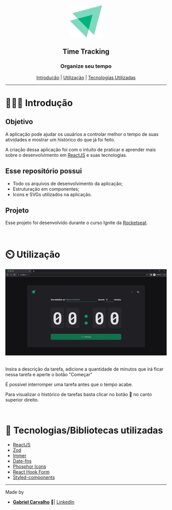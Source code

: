 <div align="center">
  <img width="100px" src="./public/Logo.svg">
  
  <h2> <strong>Time Tracking</strong> </h2>
</div>

<div align="center">
  <h3>Organize seu tempo</h3>

   [Introdução](#-introdução) |
   [Utilização](#-como-jogar) |
   [Tecnologias Utilizadas](#-tecnologias-utilizadas) 
</div>


---

# 👨🏻‍💻 Introdução

## Objetivo

A aplicação pode ajudar os usuários a controlar melhor o tempo de suas atividades e mostrar um histórico do que já foi feito.

A criação dessa aplicação foi com o intuito de praticar e aprender mais sobre o desenvolvimento em [ReactJS](https://react.dev/) e suas tecnologias.

## Esse repositório possui

- Todo os arquivos de desenvolvimento da aplicação;
- Estruturação em componentes;
- Icons e SVGs utilizados na aplicação.

## Projeto

Esse projeto foi desenvolvido durante o curso Ignite da [Rocketseat](https://rocketseat.com.br/).

<br/>

# ⏲️ Utilização

<div align="center" >
  
  <div>
    <img src="./public/Time%20Tracking%20GIF.gif"  width="550px"/>
  </div>
  <br/>
</div>

Insira a descrição da tarefa, adicione a quantidade de minutos que irá ficar nessa tarefa e aperte o botão "Começar"

É possível interromper uma tarefa antes que o tempo acabe.

Para visualizar o histórico de tarefas basta clicar no botão 📃 no canto superior direito.

<br/>

# 🚀 Tecnologias/Bibliotecas utilizadas

- [ReactJS](https://react.dev/)
- [Zod](https://zod.dev/)
- [Immer](https://immerjs.github.io/immer/)
- [Date-fns](https://date-fns.org/)
- [Phosphor Icons](https://phosphoricons.com/)
- [React Hook Form](https://react-hook-form.com/)
- [Styled-components](https://styled-components.com/)

---

Made by

- [**Gabriel Carvalho**](https://github.com/GabrielCarvf) 🤘|  [LinkedIn](https://www.linkedin.com/in/gabriel-carvalho-5ba636182//in/annabeatriznf/)
